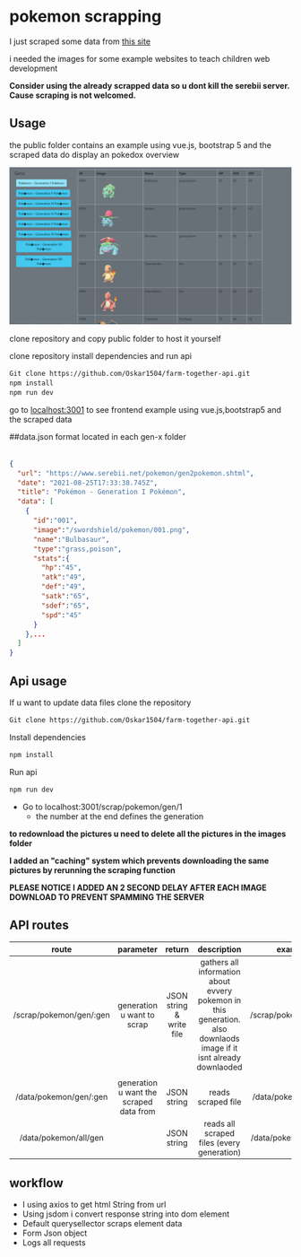 # pokemon scrapping
I just scraped some data from [this site](https://www.serebii.net/pokemon/gen1pokemon.shtml)

i needed the images for some example websites to teach children web development

**Consider using the already scrapped data so u dont kill the serebii server. Cause scraping is not welcomed.**

## Usage

the public folder contains an example using vue.js, bootstrap 5 and the scraped data do display an pokedox overview

![img.png](img.png)

clone repository and copy public folder to host it yourself

clone repository install dependencies and run api
```bash
Git clone https://github.com/Oskar1504/farm-together-api.git
npm install
npm run dev
```
go to [localhost:3001](http://localhost:3001) to see frontend example using vue.js,bootstrap5 and the scraped data

##data.json format located in each gen-x folder
```json

{
  "url": "https://www.serebii.net/pokemon/gen2pokemon.shtml",
  "date": "2021-08-25T17:33:38.745Z",
  "title": "Pokémon - Generation I Pokémon",
  "data": [
    {
      "id":"001",
      "image":"/swordshield/pokemon/001.png",
      "name":"Bulbasaur",
      "type":"grass,poison",
      "stats":{
        "hp":"45",
        "atk":"49",
        "def":"49",
        "satk":"65",
        "sdef":"65",
        "spd":"45"
      }
    },...
  ]
}

```

## Api usage
If u want to update data files clone the repository
```bash
Git clone https://github.com/Oskar1504/farm-together-api.git
```
Install dependencies
```bash
npm install
```
Run api
```bash
npm run dev
```
- Go to localhost:3001/scrap/pokemon/gen/1
  - the number at the end defines the generation
 
**to redownload the pictures u need to delete all the pictures in the images folder**

**I added an "caching" system which prevents downloading the same pictures by rerunning the scraping function**

**PLEASE NOTICE I ADDED AN 2 SECOND DELAY AFTER EACH IMAGE DOWNLOAD TO PREVENT SPAMMING THE SERVER**


## API routes

| route | parameter | return | description | example |
|:-----:|:---------:|:------:|:-----------:|:-----------:|
| /scrap/pokemon/gen/:gen | generation u want to scrap | JSON string & write file | gathers all information about evvery pokemon in this generation. also downlaods image if it isnt already downlaoded | /scrap/pokemon/gen/1 |
|  |  |  |  |  |
| /data/pokemon/gen/:gen | generation u want the scraped data from | JSON string | reads scraped file | /data/pokemon/gen/1 |
| /data/pokemon/all/gen |   | JSON string | reads all scraped files (every generation) | /data/pokemon/all/gen |

## workflow
- I using axios to get html String from url
- Using jsdom i convert response string into dom element
- Default querysellector scraps element data 
- Form Json object 
- Logs all requests


